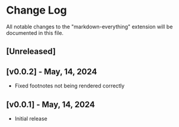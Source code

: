 # Change Log

All notable changes to the "markdown-everything" extension will be documented in this file.

## [Unreleased]

## [v0.0.2] - May, 14, 2024

- Fixed footnotes not being rendered correctly


## [v0.0.1] - May, 14, 2024

- Initial release
